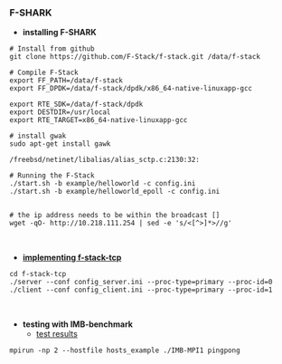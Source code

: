 ### F-SHARK

- **installing F-SHARK**
```
# Install from github
git clone https://github.com/F-Stack/f-stack.git /data/f-stack

# Compile F-Stack
export FF_PATH=/data/f-stack
export FF_DPDK=/data/f-stack/dpdk/x86_64-native-linuxapp-gcc

export RTE_SDK=/data/f-stack/dpdk
export DESTDIR=/usr/local
export RTE_TARGET=x86_64-native-linuxapp-gcc

# install gwak
sudo apt-get install gawk

/freebsd/netinet/libalias/alias_sctp.c:2130:32:

# Running the F-Stack
./start.sh -b example/helloworld -c config.ini
./start.sh -b example/helloworld_epoll -c config.ini


# the ip address needs to be within the broadcast []
wget -qO- http://10.218.111.254 | sed -e 's/<[^>]*>//g'
```

<br>

- **[implementing f-stack-tcp](f-stack-tcp)**
```
cd f-stack-tcp
./server --conf config_server.ini --proc-type=primary --proc-id=0
./client --conf config_client.ini --proc-type=primary --proc-id=1

```

<br>

- **testing with IMB-benchmark**
    - [test results](results/traditional_test.md)
```
mpirun -np 2 --hostfile hosts_example ./IMB-MPI1 pingpong
```

